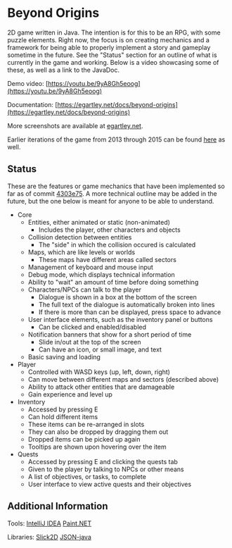 # Beyond Origins

2D game written in Java. The intention is for this to be an RPG, with some puzzle elements. Right now, the focus is on creating mechanics and a framework for being able to properly implement a story and gameplay sometime in the future. See the "Status" section for an outline of what is currently in the game and working. Below is a video showcasing some of these, as well as a link to the JavaDoc.

Demo video: [https://youtu.be/9yA8Gh5eoog](https://youtu.be/9yA8Gh5eoog)

Documentation: [https://egartley.net/docs/beyond-origins](https://egartley.net/docs/beyond-origins)

[](https://raw.githubusercontent.com/egartley/media/master/screenshots/beyond-origins.png)

More screenshots are available at [egartley.net](https://egartley.net/projects/beyond-origins/?via=gh).

Earlier iterations of the game from 2013 through 2015 can be found [here](https://github.com/egartley/archive/tree/master/Java/Beyond%20Origins/Source) as well.

## Status
These are the features or game mechanics that have been implemented so far as of commit [4303e75](https://github.com/egartley/beyond-origins/commit/4303e753c032fe5f990ac8aa04fda08eee88d607). A more technical outline may be added in the future, but the one below is meant for anyone to be able to understand.
- Core
  - Entities, either animated or static (non-animated)
    - Includes the player, other characters and objects
  - Collision detection between entities
    - The "side" in which the collision occured is calculated
  - Maps, which are like levels or worlds
    - These maps have different areas called sectors
  - Management of keyboard and mouse input
  - Debug mode, which displays technical information
  - Ability to "wait" an amount of time before doing something
  - Characters/NPCs can talk to the player
    - Dialogue is shown in a box at the bottom of the screen
    - The full text of the dialogue is automatically broken into lines
    - If there is more than can be displayed, press space to advance
  - User interface elements, such as the inventory panel or buttons
    - Can be clicked and enabled/disabled
  - Notification banners that show for a short period of time
    - Slide in/out at the top of the screen
    - Can have an icon, or small image, and text
  - Basic saving and loading
- Player
  - Controlled with WASD keys (up, left, down, right)
  - Can move between different maps and sectors (described above)
  - Ability to attack other entities that are damageable
  - Gain experience and level up
- Inventory
  - Accessed by pressing E
  - Can hold different items
  - These items can be re-arranged in slots
  - They can also be dropped by dragging them out
  - Dropped items can be picked up again
  - Tooltips are shown upon hovering over the item
- Quests
  - Accessed by pressing E and clicking the quests tab
  - Given to the player by talking to NPCs or other means
  - A list of objectives, or tasks, to complete
  - User interface to view active quests and their objectives

## Additional Information

Tools:
[IntelliJ IDEA](https://www.jetbrains.com/idea/)
[Paint.NET](https://www.getpaint.net/)

Libraries:
[Slick2D](http://slick.ninjacave.com/)
[JSON-java](https://github.com/stleary/JSON-java/)
